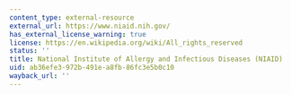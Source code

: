 ```yaml
---
content_type: external-resource
external_url: https://www.niaid.nih.gov/
has_external_license_warning: true
license: https://en.wikipedia.org/wiki/All_rights_reserved
status: ''
title: National Institute of Allergy and Infectious Diseases (NIAID)
uid: ab36efe3-972b-491e-a8fb-86fc3e5b0c10
wayback_url: ''
---
```

